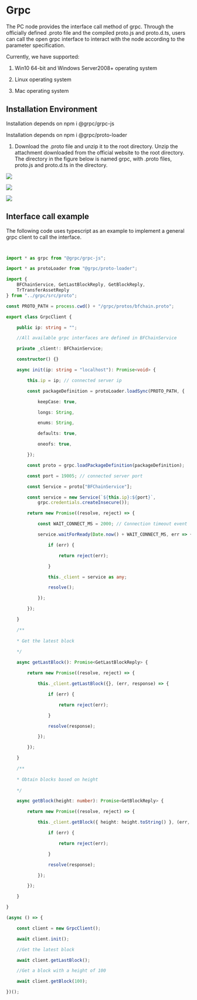 # Grpc

The PC node provides the interface call method of grpc. Through the officially defined .proto file and the compiled proto.js and proto.d.ts, users can call the open grpc interface to interact with the node according to the parameter specification.

Currently, we have supported:

1. Win10 64-bit and Windows Server2008+ operating system

2. Linux operating system

3. Mac operating system

## Installation Environment

Installation depends on npm i \@grpc/grpc-js

Installation depends on npm i \@grpc/proto-loader

1. Download the .proto file and unzip it to the root directory. Unzip the attachment downloaded from the official website to the root directory. The directory in the figure below is named grpc, with .proto files, proto.js and proto.d.ts in the directory.

![](./media/d2697ce7f8094477cc0522a5755adb8b.png)

![](./media/27ebd4f346187716dd7702d231e0dc3f.png)

![](./media/a6c964778386ad9d90c47230d57d056a.png)

## Interface call example

The following code uses typescript as an example to implement a general grpc client to call the interface.
```ts


import * as grpc from "@grpc/grpc-js";

import * as protoLoader from "@grpc/proto-loader";

import {
    BFChainService, GetLastBlockReply, GetBlockReply,
    TrTransferAssetReply
} from "../grpc/src/proto";

const PROTO_PATH = process.cwd() + "/grpc/protos/bfchain.proto";

export class GrpcClient {

    public ip: string = "";

    //All available grpc interfaces are defined in BFChainService

    private _client!: BFChainService;

    constructor() {}

    async init(ip: string = "localhost"): Promise<void> {

        this.ip = ip; // connected server ip

        const packageDefinition = protoLoader.loadSync(PROTO_PATH, {

            keepCase: true,

            longs: String,

            enums: String,

            defaults: true,

            oneofs: true,

        });

        const proto = grpc.loadPackageDefinition(packageDefinition);

        const port = 19005; // connected server port

        const Service = proto["BFChainService"];

        const service = new Service(`${this.ip}:${port}`,
            grpc.credentials.createInsecure());

        return new Promise((resolve, reject) => {

            const WAIT_CONNECT_MS = 2000; // Connection timeout event

            service.waitForReady(Date.now() + WAIT_CONNECT_MS, err => {

                if (err) {

                    return reject(err);

                }

                this._client = service as any;

                resolve();

            });

        });

    }

    /**
    
    * Get the latest block
    
    */

    async getLastBlock(): Promise<GetLastBlockReply> {

        return new Promise((resolve, reject) => {

            this._client.getLastBlock({}, (err, response) => {

                if (err) {

                    return reject(err);

                }

                resolve(response);

            });

        });

    }

    /**
    
    * Obtain blocks based on height
    
    */

    async getBlock(height: number): Promise<GetBlockReply> {

        return new Promise((resolve, reject) => {

            this._client.getBlock({ height: height.toString() }, (err, response) => {

                if (err) {

                    return reject(err);

                }

                resolve(response);

            });

        });

    }

}

(async () => {

    const client = new GrpcClient();

    await client.init();

    //Get the latest block

    await client.getLastBlock();

    //Get a block with a height of 100

    await client.getBlock(100);

})();
```